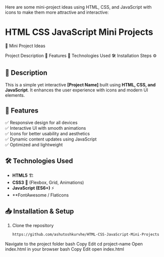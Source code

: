 Here are some mini-project ideas using HTML, CSS, and JavaScript with icons to make them more attractive and interactive:

<h1>HTML CSS JavaScript Mini Projects</h1>

🎯 Mini Project Ideas




Project Description 📝
Features 🚀
Technologies Used 🛠
Installation Steps ⚙️

## 📖 Description  
This is a simple yet interactive **[Project Name]** built using **HTML, CSS, and JavaScript**. It enhances the user experience with icons and modern UI elements.  

## 🎯 Features  
✅ Responsive design for all devices  
✅ Interactive UI with smooth animations  
✅ Icons for better usability and aesthetics  
✅ Dynamic content updates using JavaScript  
✅ Optimized and lightweight  

## 🛠 Technologies Used  
- **HTML5** 🏗  
- **CSS3** 🎨 (Flexbox, Grid, Animations)  
- **JavaScript (ES6+)** ⚡  
- **FontAwesome / Flaticons   

## 📥 Installation & Setup  
1. Clone the repository  
   ```bash
   https://github.com/ashutoshkurvhe/HTML-CSS-JavaScript-Mini-Projects.git
Navigate to the project folder
bash
Copy
Edit
cd project-name
Open index.html in your browser
bash
Copy
Edit
open index.html


